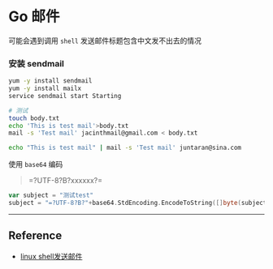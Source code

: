 # Go 邮件

可能会遇到调用 `shell` 发送邮件标题包含中文发不出去的情况  


### 安装 sendmail  

``` bash
yum -y install sendmail
yum -y install mailx
service sendmail start Starting

# 测试
touch body.txt
echo 'This is test mail'>body.txt
mail -s 'Test mail' jacinthmail@gmail.com < body.txt

echo "This is test mail" | mail -s 'Test mail' juntaran@sina.com
```



使用 `base64` 编码  

> =?UTF-8?B?xxxxxx?=  

``` go
var subject = "测试test"
subject = "=?UTF-8?B?"+base64.StdEncoding.EncodeToString([]byte(subject))+"?="
```

___

## Reference 

* [linux shell发送邮件](http://littlewhite.us/archives/397)
